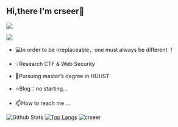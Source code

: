## Hi,there I'm crseer👋
![](https://img.shields.io/badge/-python-purple?logo=Python)

![](https://cdn.jsdelivr.net/gh/sun0225SUN/photos/images/202108300019556.gif)
- 💻In order to be irreplaceable，one must always be different ！

- 💡Research  CTF & Web Security

- 🌱Pursuing master’s degree in HUHST

- ⭐️Blog：no starting...

- 📫How to reach me ...

![Github Stats](https://github-readme-stats.vercel.app/api?username=crseer&show_icons=true&theme=gruvbox_light&count_private=true&bg_color=DEG,C2FFD8,465EFB) [![Top Langs](https://github-readme-stats.vercel.app/api/top-langs?username=crseer&layout=compact)](https://github.com/crseer)
![crseer](https://count.getloli.com/get/@crseer?theme=rule34)

